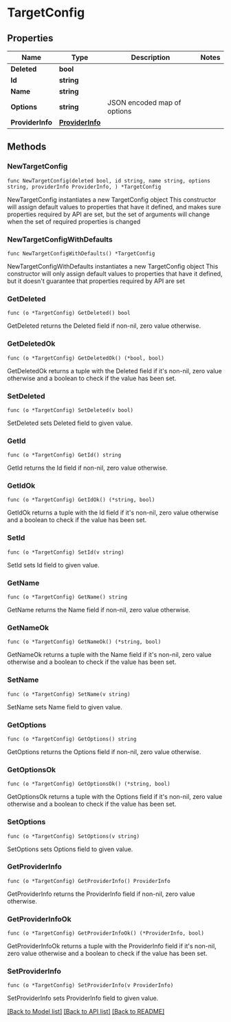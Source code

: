 # TargetConfig

## Properties

Name | Type | Description | Notes
------------ | ------------- | ------------- | -------------
**Deleted** | **bool** |  | 
**Id** | **string** |  | 
**Name** | **string** |  | 
**Options** | **string** | JSON encoded map of options | 
**ProviderInfo** | [**ProviderInfo**](ProviderInfo.md) |  | 

## Methods

### NewTargetConfig

`func NewTargetConfig(deleted bool, id string, name string, options string, providerInfo ProviderInfo, ) *TargetConfig`

NewTargetConfig instantiates a new TargetConfig object
This constructor will assign default values to properties that have it defined,
and makes sure properties required by API are set, but the set of arguments
will change when the set of required properties is changed

### NewTargetConfigWithDefaults

`func NewTargetConfigWithDefaults() *TargetConfig`

NewTargetConfigWithDefaults instantiates a new TargetConfig object
This constructor will only assign default values to properties that have it defined,
but it doesn't guarantee that properties required by API are set

### GetDeleted

`func (o *TargetConfig) GetDeleted() bool`

GetDeleted returns the Deleted field if non-nil, zero value otherwise.

### GetDeletedOk

`func (o *TargetConfig) GetDeletedOk() (*bool, bool)`

GetDeletedOk returns a tuple with the Deleted field if it's non-nil, zero value otherwise
and a boolean to check if the value has been set.

### SetDeleted

`func (o *TargetConfig) SetDeleted(v bool)`

SetDeleted sets Deleted field to given value.


### GetId

`func (o *TargetConfig) GetId() string`

GetId returns the Id field if non-nil, zero value otherwise.

### GetIdOk

`func (o *TargetConfig) GetIdOk() (*string, bool)`

GetIdOk returns a tuple with the Id field if it's non-nil, zero value otherwise
and a boolean to check if the value has been set.

### SetId

`func (o *TargetConfig) SetId(v string)`

SetId sets Id field to given value.


### GetName

`func (o *TargetConfig) GetName() string`

GetName returns the Name field if non-nil, zero value otherwise.

### GetNameOk

`func (o *TargetConfig) GetNameOk() (*string, bool)`

GetNameOk returns a tuple with the Name field if it's non-nil, zero value otherwise
and a boolean to check if the value has been set.

### SetName

`func (o *TargetConfig) SetName(v string)`

SetName sets Name field to given value.


### GetOptions

`func (o *TargetConfig) GetOptions() string`

GetOptions returns the Options field if non-nil, zero value otherwise.

### GetOptionsOk

`func (o *TargetConfig) GetOptionsOk() (*string, bool)`

GetOptionsOk returns a tuple with the Options field if it's non-nil, zero value otherwise
and a boolean to check if the value has been set.

### SetOptions

`func (o *TargetConfig) SetOptions(v string)`

SetOptions sets Options field to given value.


### GetProviderInfo

`func (o *TargetConfig) GetProviderInfo() ProviderInfo`

GetProviderInfo returns the ProviderInfo field if non-nil, zero value otherwise.

### GetProviderInfoOk

`func (o *TargetConfig) GetProviderInfoOk() (*ProviderInfo, bool)`

GetProviderInfoOk returns a tuple with the ProviderInfo field if it's non-nil, zero value otherwise
and a boolean to check if the value has been set.

### SetProviderInfo

`func (o *TargetConfig) SetProviderInfo(v ProviderInfo)`

SetProviderInfo sets ProviderInfo field to given value.



[[Back to Model list]](../README.md#documentation-for-models) [[Back to API list]](../README.md#documentation-for-api-endpoints) [[Back to README]](../README.md)


